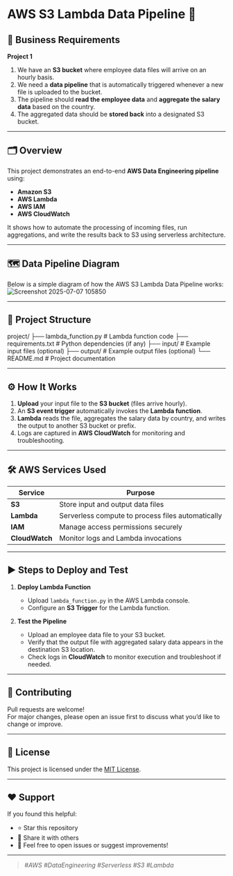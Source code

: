 # AWS S3 Lambda Data Pipeline 🚀

## 📌 Business Requirements

**Project 1**

1. We have an **S3 bucket** where employee data files will arrive on an hourly basis.  
2. We need a **data pipeline** that is automatically triggered whenever a new file is uploaded to the bucket.  
3. The pipeline should **read the employee data** and **aggregate the salary data** based on the country.  
4. The aggregated data should be **stored back** into a designated S3 bucket.

---

## 🗂️ Overview

This project demonstrates an end-to-end **AWS Data Engineering pipeline** using:
- **Amazon S3**
- **AWS Lambda**
- **AWS IAM**
- **AWS CloudWatch**

It shows how to automate the processing of incoming files, run aggregations, and write the results back to S3 using serverless architecture.

---

## 🗺️ Data Pipeline Diagram
Below is a simple diagram of how the AWS S3 Lambda Data Pipeline works:
![Screenshot 2025-07-07 105850](https://github.com/user-attachments/assets/96e46277-93f1-4fe5-af8d-20167c62c295)

---

## 📁 Project Structure

project/
├── lambda_function.py # Lambda function code
├── requirements.txt # Python dependencies (if any)
├── input/ # Example input files (optional)
├── output/ # Example output files (optional)
└── README.md # Project documentation


---

## ⚙️ How It Works

1. **Upload** your input file to the **S3 bucket** (files arrive hourly).  
2. An **S3 event trigger** automatically invokes the **Lambda function**.  
3. **Lambda** reads the file, aggregates the salary data by country, and writes the output to another S3 bucket or prefix.  
4. Logs are captured in **AWS CloudWatch** for monitoring and troubleshooting.

---

## 🛠️ AWS Services Used

| Service       | Purpose                                          |
|---------------|--------------------------------------------------|
| **S3**        | Store input and output data files                |
| **Lambda**    | Serverless compute to process files automatically |
| **IAM**       | Manage access permissions securely               |
| **CloudWatch**| Monitor logs and Lambda invocations              |

---

## ▶️ Steps to Deploy and Test

1. **Deploy Lambda Function**
   - Upload `lambda_function.py` in the AWS Lambda console.
   - Configure an **S3 Trigger** for the Lambda function.

2. **Test the Pipeline**
   - Upload an employee data file to your S3 bucket.
   - Verify that the output file with aggregated salary data appears in the destination S3 location.
   - Check logs in **CloudWatch** to monitor execution and troubleshoot if needed.

---

## 🤝 Contributing

Pull requests are welcome!  
For major changes, please open an issue first to discuss what you’d like to change or improve.

---

## 📜 License

This project is licensed under the [MIT License](LICENSE).

---

## ❤️ Support

If you found this helpful:
- ⭐️ Star this repository
- 🍿 Share it with others
- 💬 Feel free to open issues or suggest improvements!

---

> *#AWS #DataEngineering #Serverless #S3 #Lambda*

